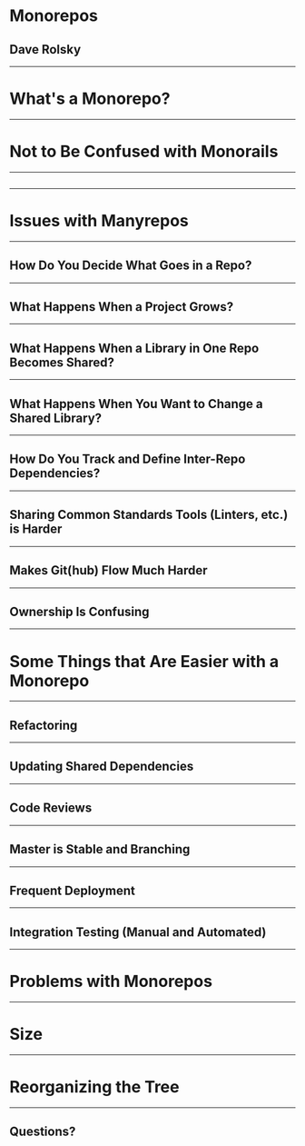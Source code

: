 # Monorepos

## Dave Rolsky

------

# What's a Monorepo?

------

# Not to Be Confused with Monorails

------

<img data-src="./img/monorail.jpg">

------

# Issues with Manyrepos

------

## How Do You Decide What Goes in a Repo?

------

## What Happens When a Project Grows?

------

## What Happens When a Library in One Repo Becomes Shared?

------

## What Happens When You Want to Change a Shared Library?

------

## How Do You Track and Define Inter-Repo Dependencies?

------

## Sharing Common Standards Tools (Linters, etc.) is Harder

------

## Makes Git(hub) Flow Much Harder

------

## Ownership Is Confusing

------

# Some Things that Are Easier with a Monorepo

------

## Refactoring

------

## Updating Shared Dependencies

------

## Code Reviews

------

## Master is Stable and Branching

------

## Frequent Deployment

------

## Integration Testing (Manual and Automated)

------

# Problems with Monorepos

------

# Size

------

# Reorganizing the Tree

------

## Questions?
